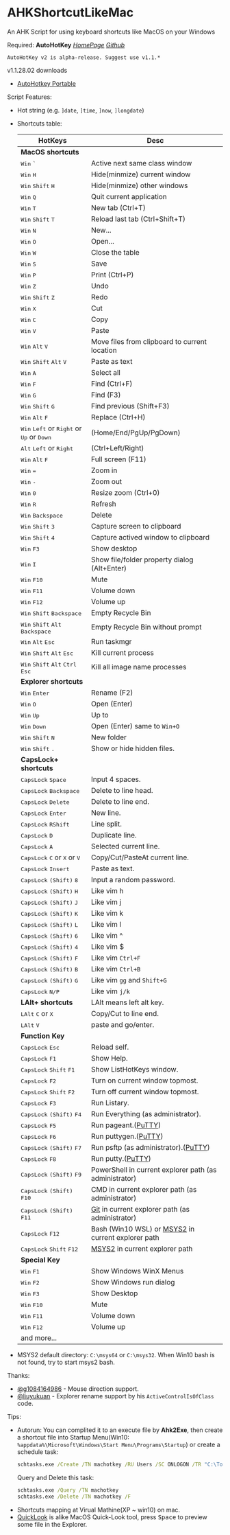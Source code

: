 # AHKShortcutLikeMac
An AHK Script for using keyboard shortcuts like MacOS on your Windows


Required: **AutoHotKey** [_HomePage_](https://www.autohotkey.com/) [_Github_](https://github.com/Lexikos/AutoHotkey_L/)
```
AutoHotKey v2 is alpha-release. Suggest use v1.1.*
```
v1.1.28.02 downloads
* [AutoHotkey Portable](https://www.autohotkey.com/download/1.1/AutoHotkey_1.1.28.02.zip)

Script Features:
* Hot string (e.g. `]date`, `]time`, `]now`, `]longdate`)
* Shortcuts table:

	| HotKeys                 | Desc                                                                          |
	| ---                     | ---                                                                           |
	| __MacOS shortcuts__     |                                                                               |
	| <kbd>Win</kbd> <kbd>`</kbd>                 | Active next same class window                                                 |
	| <kbd>Win</kbd> <kbd>H</kbd>                 | Hide(minmize) current window                                                  |
	| <kbd>Win</kbd> <kbd>Shift</kbd> <kbd>H</kbd>           | Hide(minmize) other windows                                                   |
	| <kbd>Win</kbd> <kbd>Q</kbd>                 | Quit current application                                                      |
	| <kbd>Win</kbd> <kbd>T</kbd>                 | New tab (Ctrl+T)                                                              |
	| <kbd>Win</kbd> <kbd>Shift</kbd> <kbd>T</kbd>           | Reload last tab (Ctrl+Shift+T)                                                |
	| <kbd>Win</kbd> <kbd>N</kbd>                 | New...                                                                        |
	| <kbd>Win</kbd> <kbd>O</kbd>                 | Open...                                                                       |
	| <kbd>Win</kbd> <kbd>W</kbd>                 | Close the table                                                               |
	| <kbd>Win</kbd> <kbd>S</kbd>                 | Save                                                                          |
	| <kbd>Win</kbd> <kbd>P</kbd>                 | Print (Ctrl+P)                                                                |
	| <kbd>Win</kbd> <kbd>Z</kbd>                 | Undo                                                                          |
	| <kbd>Win</kbd> <kbd>Shift</kbd> <kbd>Z</kbd>           | Redo                                                                          |
	| <kbd>Win</kbd> <kbd>X</kbd>                 | Cut                                                                           |
	| <kbd>Win</kbd> <kbd>C</kbd>                 | Copy                                                                          |
	| <kbd>Win</kbd> <kbd>V</kbd>                 | Paste                                                                         |
	| <kbd>Win</kbd> <kbd>Alt</kbd> <kbd>V</kbd>                 | Move files from clipboard to current location                                                                       |
	| <kbd>Win</kbd> <kbd>Shift</kbd> <kbd>Alt</kbd> <kbd>V</kbd>       | Paste as text                                                                 |
	| <kbd>Win</kbd> <kbd>A</kbd>                 | Select all                                                                    |
	| <kbd>Win</kbd> <kbd>F</kbd>                 | Find (Ctrl+F)                                                                 |
	| <kbd>Win</kbd> <kbd>G</kbd>                 | Find (F3)                                                                     |
	| <kbd>Win</kbd> <kbd>Shift</kbd> <kbd>G</kbd>           | Find previous (Shift+F3)                                                      |
	| <kbd>Win</kbd> <kbd>Alt</kbd> <kbd>F</kbd>             | Replace (Ctrl+H)                                                              |
	| <kbd>Win</kbd> <kbd>Left</kbd> or <kbd>Right</kbd> or <kbd>Up</kbd> or <kbd>Down</kbd>| (Home/End/PgUp/PgDown)                                                        |
	| <kbd>Alt</kbd> <kbd>Left</kbd> or <kbd>Right</kbd>        | (Ctrl+Left/Right)                                                             |
	| <kbd>Win</kbd> <kbd>Alt</kbd> <kbd>F</kbd>             | Full screen (F11)                                                             |
	| <kbd>Win</kbd> <kbd>=</kbd>                 | Zoom in                                                                       |
	| <kbd>Win</kbd> <kbd>-</kbd>                 | Zoom out                                                                      |
	| <kbd>Win</kbd> <kbd>0</kbd>                 | Resize zoom (Ctrl+0)                                                          |
	| <kbd>Win</kbd> <kbd>R</kbd>                 | Refresh                                                                       |
	| <kbd>Win</kbd> <kbd>Backspace</kbd>         | Delete                                                                        |
	| <kbd>Win</kbd> <kbd>Shift</kbd> <kbd>3</kbd>           | Capture screen to clipboard                                                   |
	| <kbd>Win</kbd> <kbd>Shift</kbd> <kbd>4</kbd>           | Capture actived window to clipboard                                           |
	| <kbd>Win</kbd> <kbd>F3</kbd>                | Show desktop                                                                  |
	| <kbd>Win</kbd> <kbd>I</kbd>                 | Show file/folder property dialog (Alt+Enter)                                  |
	| <kbd>Win</kbd> <kbd>F10</kbd>               | Mute                                                                          |
	| <kbd>Win</kbd> <kbd>F11</kbd>               | Volume down                                                                   |
	| <kbd>Win</kbd> <kbd>F12</kbd>               | Volume up                                                                     |
	| <kbd>Win</kbd> <kbd>Shift</kbd> <kbd>Backspace</kbd>   | Empty Recycle Bin                                                             |
	| <kbd>Win</kbd> <kbd>Shift</kbd> <kbd>Alt</kbd> <kbd>Backspace</kbd>| Empty Recycle Bin without prompt                                             |
	| <kbd>Win</kbd> <kbd>Alt</kbd> <kbd>Esc</kbd>| Run taskmgr                                             |
	| <kbd>Win</kbd> <kbd>Shift</kbd> <kbd>Alt</kbd> <kbd>Esc</kbd>| Kill current process                                             |
	| <kbd>Win</kbd> <kbd>Shift</kbd> <kbd>Alt</kbd> <kbd>Ctrl</kbd> <kbd>Esc</kbd>| Kill all image name processes                                             |
	| __Explorer shortcuts__  |                                                                               |
	| <kbd>Win</kbd> <kbd>Enter</kbd>             | Rename (F2)                                                                   |
	| <kbd>Win</kbd> <kbd>O</kbd>                 | Open (Enter)                                                                  |
	| <kbd>Win</kbd> <kbd>Up</kbd>                | Up to                                                                         |
	| <kbd>Win</kbd> <kbd>Down</kbd>              | Open (Enter) same to `Win+O`                                                  |
	| <kbd>Win</kbd> <kbd>Shift</kbd> <kbd>N</kbd> | New folder                                                  |                                              |
	| <kbd>Win</kbd> <kbd>Shift</kbd> <kbd>.</kbd> | Show or hide hidden files.                               |                                              |
	| __CapsLock+ shortcuts__ |                                                                               |
	| <kbd>CapsLock</kbd> <kbd>Space</kbd>        | Input 4 spaces.                                                               |
	| <kbd>CapsLock</kbd> <kbd>Backspace</kbd>    | Delete to line head.                                                          |
	| <kbd>CapsLock</kbd> <kbd>Delete</kbd>       | Delete to line end.                                                           |
	| <kbd>CapsLock</kbd> <kbd>Enter</kbd>        | New line.                                                                     |
	| <kbd>CapsLock</kbd> <kbd>RShift</kbd>        | Line split.                                                                     |
	| <kbd>CapsLock</kbd> <kbd>D</kbd>            | Duplicate line.                                                               |
	| <kbd>CapsLock</kbd> <kbd>A</kbd>            | Selected current line.                                                        |
	| <kbd>CapsLock</kbd> <kbd>C</kbd> or <kbd>X</kbd> or <kbd>V</kbd>        | Copy/Cut/PasteAt current line.                                                |
	| <kbd>CapsLock</kbd> <kbd>Insert</kbd>       | Paste as text.                                                                |
	| <kbd>CapsLock</kbd> <kbd>(Shift)</kbd> <kbd>8</kbd>       | Input a random password.                                                                |
	| <kbd>CapsLock</kbd> <kbd>(Shift)</kbd> <kbd>H</kbd>       | Like vim h                                                                |
	| <kbd>CapsLock</kbd> <kbd>(Shift)</kbd> <kbd>J</kbd>       | Like vim j                                                                |
	| <kbd>CapsLock</kbd> <kbd>(Shift)</kbd> <kbd>K</kbd>       | Like vim k                                                                |
	| <kbd>CapsLock</kbd> <kbd>(Shift)</kbd> <kbd>L</kbd>       | Like vim l                                                                |
	| <kbd>CapsLock</kbd> <kbd>(Shift)</kbd> <kbd>6</kbd>       | Like vim ^                                                                |
	| <kbd>CapsLock</kbd> <kbd>(Shift)</kbd> <kbd>4</kbd>       | Like vim $                                                                |
	| <kbd>CapsLock</kbd> <kbd>(Shift)</kbd> <kbd>F</kbd>       | Like vim `Ctrl+F`                                                                |
	| <kbd>CapsLock</kbd> <kbd>(Shift)</kbd> <kbd>B</kbd>       | Like vim `Ctrl+B`                                                                |
	| <kbd>CapsLock</kbd> <kbd>(Shift)</kbd> <kbd>G</kbd>       | Like vim `gg` and `Shift+G`                                                                |
	| <kbd>CapsLock</kbd> <kbd>N/P</kbd>       | Like vim `j/k`                                                                |
	| __LAlt+ shortcuts__     | LAlt means left alt key.                                                      |
	| <kbd>LAlt</kbd> <kbd>C</kbd> or <kbd>X</kbd>              | Copy/Cut to line end.                                                         |
	| <kbd>LAlt</kbd> <kbd>V</kbd>                | paste and go/enter.                                                           |
	| __Function Key__        |                                                                               |
	| <kbd>CapsLock</kbd> <kbd>Esc</kbd>           | Reload self.                                                      |
	| <kbd>CapsLock</kbd> <kbd>F1</kbd>           | Show Help.                                                      |
	| <kbd>CapsLock</kbd> <kbd>Shift</kbd> <kbd>F1</kbd>           | Show ListHotKeys window.                                                      |
	| <kbd>CapsLock</kbd> <kbd>F2</kbd>           | Turn on current window topmost.                                                        |
	| <kbd>CapsLock</kbd> <kbd>Shift</kbd> <kbd>F2</kbd>           | Turn off current window topmost.                                                        |
	| <kbd>CapsLock</kbd> <kbd>F3</kbd>           | Run Listary.                                                        |
	| <kbd>CapsLock</kbd> <kbd>(Shift)</kbd> <kbd>F4</kbd>           | Run Everything (as administrator).                                                        |
	| <kbd>CapsLock</kbd> <kbd>F5</kbd>           | Run pageant.([PuTTY][1])                                                        |
	| <kbd>CapsLock</kbd> <kbd>F6</kbd>           | Run puttygen.([PuTTY][1])                                                        |
	| <kbd>CapsLock</kbd> <kbd>(Shift)</kbd> <kbd>F7</kbd>           | Run psftp (as administrator).([PuTTY][1])                                                        |
	| <kbd>CapsLock</kbd> <kbd>F8</kbd>           | Run putty.([PuTTY][1])                                                       |
	| <kbd>CapsLock</kbd> <kbd>(Shift)</kbd> <kbd>F9</kbd>           | PowerShell in current explorer path (as administrator)                                           |
	| <kbd>CapsLock</kbd> <kbd>(Shift)</kbd> <kbd>F10</kbd>          | CMD in current explorer path (as administrator)                                                 |
	| <kbd>CapsLock</kbd> <kbd>(Shift)</kbd> <kbd>F11</kbd>          | [Git][2] in current explorer path (as administrator)           |
	| <kbd>CapsLock</kbd> <kbd>F12</kbd>          | Bash (Win10 WSL) or [MSYS2][3] in current explorer path                                     |
	| <kbd>CapsLock</kbd> <kbd>Shift</kbd> <kbd>F12</kbd>          | [MSYS2][3] in current explorer path                                     |
	| __Special Key__         |                                                                               |
	| <kbd>Win</kbd> <kbd>F1</kbd>                | Show Windows WinX Menus                                                       |
	| <kbd>Win</kbd> <kbd>F2</kbd>                | Show Windows run dialog                                                       |
	| <kbd>Win</kbd> <kbd>F3</kbd>                | Show Desktop                                                       |
	| <kbd>Win</kbd> <kbd>F10</kbd>                | Mute                                                       |
	| <kbd>Win</kbd> <kbd>F11</kbd>                | Volume down                                                      |
	| <kbd>Win</kbd> <kbd>F12</kbd>                | Volume up                                                       |
	| and more...             |                                                                               |

[1]: https://www.chiark.greenend.org.uk/~sgtatham/putty/
[2]: http://www.git-scm.com/download/win
[3]: http://www.msys2.org/

* MSYS2 default directory: `C:\msys64` or `C:\msys32`. When Win10 bash is not found, try to start msys2 bash.


Thanks: 
* [@g1084164986](https://github.com/g1084164986) - Mouse direction support.
* [@liuyukuan](http://blog.csdn.net/liuyukuan/article/details/53885184) - Explorer rename support by his `ActiveControlIsOfClass` code.


Tips:
* Autorun: You can complited it to an execute file by **Ahk2Exe**, then create a shortcut file into Startup Menu(Win10: `%appdata%\Microsoft\Windows\Start Menu\Programs\Startup`)
  or create a schedule task:
  ```cmd
  schtasks.exe /Create /TN machotkey /RU Users /SC ONLOGON /TR "C:\Tools\machotkey\machotkey.exe"
  ```
  Query and Delete this task:
  ```cmd
  schtasks.exe /Query /TN machotkey
  schtasks.exe /Delete /TN machotkey /F
  ```
* Shortcuts mapping at Virual Mathine(XP ~ win10) on mac.
* [QuickLook](https://github.com/xupefei/QuickLook) is alike MacOS Quick-Look tool, press <kbd>Space</kbd> to preview some file in the Explorer.
